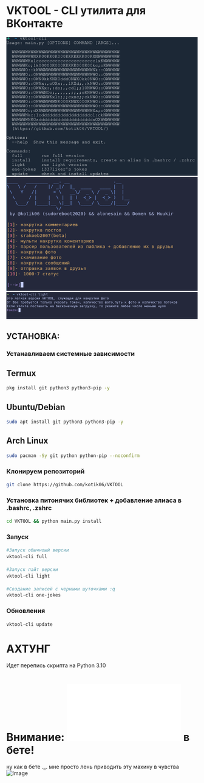 # VKTOOL - CLI утилита для ВКонтакте 


![Image](menu.png)
![Image](2.png)
![Image](3.png)


## УСТАНОВКА:

### Устанавливаем системные зависимости
## Termux

```zsh
pkg install git python3 python3-pip -y
```

## Ubuntu/Debian
```zsh
sudo apt install git python3 python3-pip -y
```

## Arch Linux
```zsh
sudo pacman -Sy git python python-pip --noconfirm
```

### Клонируем репозиторий
```zsh
git clone https://github.com/kotik06/VKTOOL
```

### Установка питонячих библиотек + добавление алиаса в .bashrc, .zshrc
```zsh
cd VKTOOL && python main.py install
``` 
### Запуск
```zsh
#Запуск обычноый версии
vktool-cli full 

#Запуск лайт версии
vktool-cli light

#Создание записей с черными шуточками :q
vktool-cli one-jokes
```

### Обновления
```zsh
vktool-cli update
```

# АХТУНГ 

Идет перепись скрипта на Python 3.10



# Внимание: ![srakoeb2007](srakoeb2007.py) в бете! 
ну как в бете ._. 
мне просто лень приводить эту махину в чувства
![Image](https://im0-tub-ru.yandex.net/i?id=abb5fe5771dc6f9e9b734423eeae7d3c&n=13)

